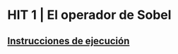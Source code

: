 # HIT 1 | El operador de Sobel

## [Instrucciones de ejecución](https://github.com/Fedesin/sdypp-2024/blob/main/TP4/ej1/splitter-joiner-service/README.md)
